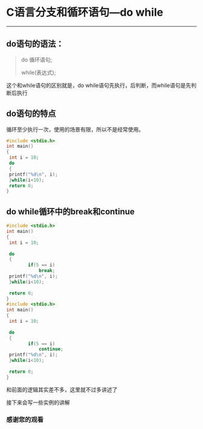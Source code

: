 # C语言分支和循环语句—do while



---

## do语句的语法：

> do 循环语句; 
>
> while(表达式);

这个和while语句的区别就是，do while语句先执行，后判断，而while语句是先判断后执行



## do语句的特点

循环至少执行一次，使用的场景有限，所以不是经常使用。

```c
#include <stdio.h>
int main()
{
 int i = 10;
 do
 {
 printf("%d\n", i);
 }while(i<10);
 return 0;
}
```



## do while循环中的break和continue

```c
#include <stdio.h>
int main()
{
 int i = 10;
    
 do
 {
        if(5 == i)
            break;
 printf("%d\n", i);
 }while(i<10);
    
 return 0;
}
#include <stdio.h>
int main()
{
 int i = 10;
    
 do
 {
        if(5 == i)
            continue;
 printf("%d\n", i);
 }while(i<10);
    
 return 0;
}
```



和前面的逻辑其实差不多，这里就不过多讲述了

接下来会写一些实例的讲解



### 感谢您的观看